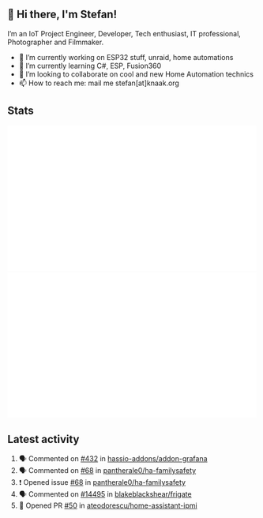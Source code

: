 ## 👋 Hi there, I'm Stefan!
I’m an IoT Project Engineer, Developer, Tech enthusiast, IT professional, Photographer and Filmmaker.

- 🔭 I’m currently working on ESP32 stuff, unraid, home automations
- 🌱 I’m currently learning C#, ESP, Fusion360
- 👯 I’m looking to collaborate on cool and new Home Automation technics
- 📫 How to reach me: mail me stefan[at]knaak.org

## Stats

![](https://github.com/corgan2222/github-stats/blob/master/generated/overview.svg) ![](https://github.com/corgan2222/github-stats/blob/master/generated/languages.svg)


## Latest activity

<!--START_SECTION:activity-->
1. 🗣 Commented on [#432](https://github.com/hassio-addons/addon-grafana/pull/432#issuecomment-2496587223) in [hassio-addons/addon-grafana](https://github.com/hassio-addons/addon-grafana)
2. 🗣 Commented on [#68](https://github.com/pantherale0/ha-familysafety/issues/68#issuecomment-2496585015) in [pantherale0/ha-familysafety](https://github.com/pantherale0/ha-familysafety)
3. ❗ Opened issue [#68](https://github.com/pantherale0/ha-familysafety/issues/68) in [pantherale0/ha-familysafety](https://github.com/pantherale0/ha-familysafety)
4. 🗣 Commented on [#14495](https://github.com/blakeblackshear/frigate/pull/14495#issuecomment-2444819096) in [blakeblackshear/frigate](https://github.com/blakeblackshear/frigate)
5. 💪 Opened PR [#50](https://github.com/ateodorescu/home-assistant-ipmi/pull/50) in [ateodorescu/home-assistant-ipmi](https://github.com/ateodorescu/home-assistant-ipmi)
<!--END_SECTION:activity-->

<!--


